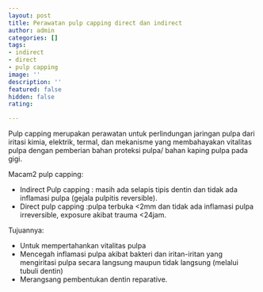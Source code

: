 ```yaml
---
layout: post
title: Perawatan pulp capping direct dan indirect
author: admin
categories: []
tags:
- indirect
- direct
- pulp capping
image: ''
description: ''
featured: false
hidden: false
rating: 

---
```

Pulp capping merupakan perawatan untuk perlindungan jaringan pulpa dari iritasi kimia, elektrik, termal, dan mekanisme yang membahayakan vitalitas pulpa dengan pemberian bahan proteksi pulpa/ bahan kaping pulpa pada gigi.

Macam2 pulp capping:

* Indirect Pulp capping : masih ada selapis tipis dentin dan tidak ada inflamasi pulpa (gejala pulpitis reversible).
* Direct pulp capping :pulpa terbuka <2mm dan tidak ada inflamasi pulpa irreversible, exposure akibat trauma <24jam.

Tujuannya:

* Untuk mempertahankan vitalitas pulpa
* Mencegah inflamasi pulpa akibat bakteri dan iritan-iritan yang mengiritasi pulpa secara langsung maupun tidak langsung (melalui tubuli dentin)
* Merangsang pembentukan dentin reparative.